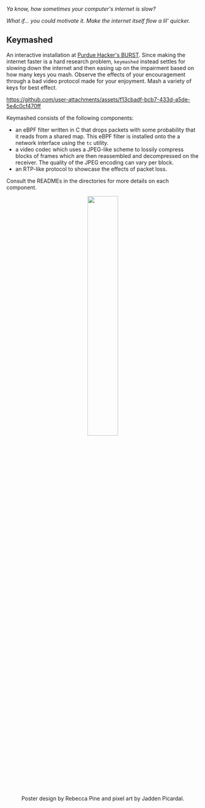_Ya know, how sometimes your computer's internet is slow?_

_What if... you could motivate it. Make the internet itself flow a lil' quicker._

## Keymashed

An interactive installation at [Purdue Hacker's BURST](https://burst.purduehackers.com/). Since making the internet faster is a hard research problem, `keymashed` instead settles for slowing down the internet and then easing up on the impairment based on how many keys you mash. Observe the effects of your encouragement through a bad video protocol made for your enjoyment. Mash a variety of keys for best effect.

https://github.com/user-attachments/assets/f13cbadf-bcb7-433d-a5de-5e4c0cf470ff

Keymashed consists of the following components:
- an eBPF filter written in C that drops packets with some probability that it reads from a shared map. This eBPF filter is installed onto the a network interface using the `tc` utility.
- a video codec which uses a JPEG-like scheme to lossily compress blocks of frames which are then reassembled and decompressed on the receiver. The quality of the JPEG encoding can vary per block.
- an RTP-like protocol to showcase the effects of packet loss.

Consult the READMEs in the directories for more details on each component.

<p align="center">
  <img src="https://github.com/user-attachments/assets/27412e69-7cbc-4a01-9383-3a5e2ed242dd" style="height: 40%; width: 40%;" />
  <br>
   Poster design by Rebecca Pine and pixel art by Jadden Picardal.
</p>
